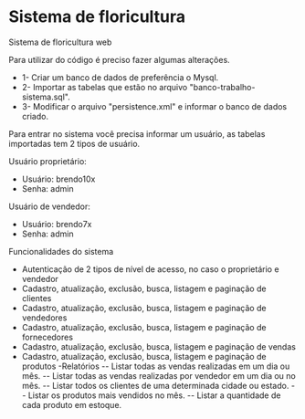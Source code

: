 Sistema de floricultura
=======================

Sistema de floricultura web

Para utilizar do código é preciso fazer algumas alterações.

- 1- Criar um banco de dados de preferência o Mysql.
- 2- Importar as tabelas que estão no arquivo "banco-trabalho-sistema.sql".
- 3- Modificar o arquivo "persistence.xml" e informar o banco de dados criado.

Para entrar no sistema você precisa informar um usuário, as tabelas importadas tem 2 tipos de usuário.

Usuário proprietário:
- Usuário: brendo10x
-   Senha: admin
 
Usuário de vendedor:
- Usuário: brendo7x
-   Senha: admin 

Funcionalidades do sistema
- Autenticação de 2 tipos de nível de acesso, no caso o proprietário e vendedor
- Cadastro, atualização, exclusão, busca, listagem e paginação de clientes
- Cadastro, atualização, exclusão, busca, listagem e paginação de vendedores
- Cadastro, atualização, exclusão, busca, listagem e paginação de fornecedores
- Cadastro, atualização, exclusão, busca, listagem e paginação de vendas
- Cadastro, atualização, exclusão, busca, listagem e paginação de produtos
-Relatórios
-- Listar todas as vendas realizadas em um dia ou mês.
-- Listar todas as vendas realizadas por vendedor em um dia ou no mês.
-- Listar todos os clientes de uma determinada cidade ou estado.
-- Listar os produtos mais vendidos no mês.
-- Listar a quantidade de cada produto em estoque.
